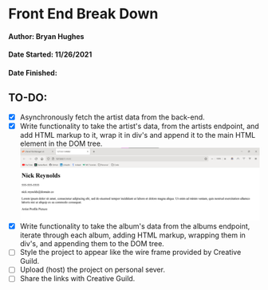 # Front End Break Down
#### Author: Bryan Hughes
#### Date Started: 11/26/2021
#### Date Finished:

## TO-DO:
- [X] Asynchronously fetch the artist data from the back-end.
- [X] Write functionality to take the artist's data, from the artists endpoint, and add HTML markup to it, wrap it in div's and append it to the main HTML element in the DOM tree.
!["Artists prestyle"](../project-dependancies/screenshots/front-end-artists-raw.png)
- [x] Write functionality to take the album's data from the albums endpoint, iterate through each album, adding HTML markup, wrapping them in div's, and appending them to the DOM tree.
- [ ] Style the project to appear like the wire frame provided by Creative Guild.
- [ ] Upload (host) the project on personal sever.
- [ ] Share the links with Creative Guild.
